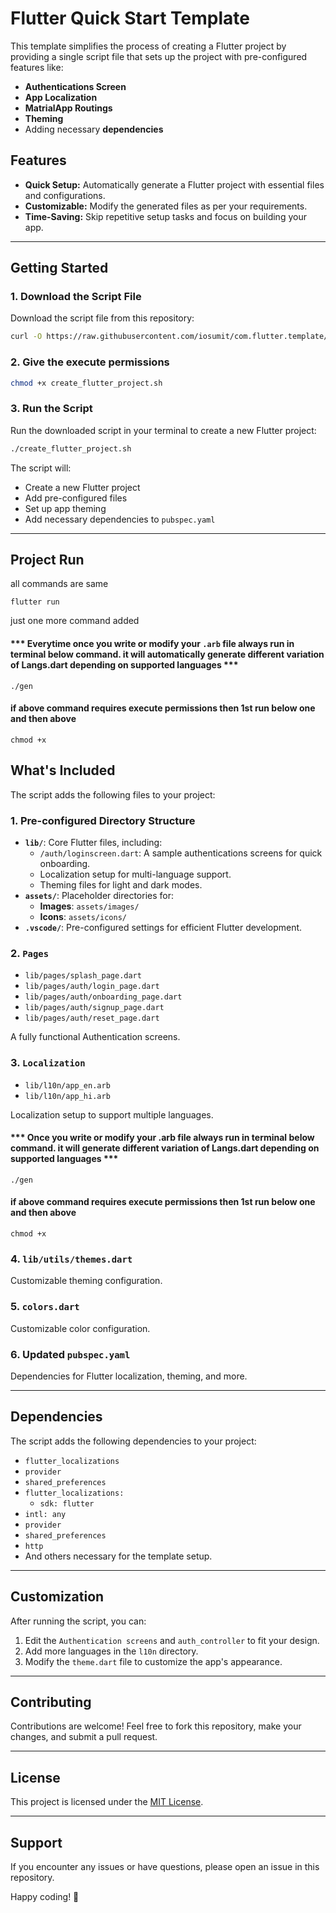 # Flutter Quick Start Template

This template simplifies the process of creating a Flutter project by providing a single script file that sets up the project with pre-configured features like:

- **Authentications Screen**
- **App Localization**
- **MatrialApp Routings**
- **Theming**
- Adding necessary **dependencies**

## Features
- **Quick Setup:** Automatically generate a Flutter project with essential files and configurations.
- **Customizable:** Modify the generated files as per your requirements.
- **Time-Saving:** Skip repetitive setup tasks and focus on building your app.

---

## Getting Started

### 1. Download the Script File
Download the script file from this repository:
```bash
curl -O https://raw.githubusercontent.com/iosumit/com.flutter.template/refs/heads/main/create_flutter_project.sh
```
### 2. Give the execute permissions
```bash
chmod +x create_flutter_project.sh
```

### 3. Run the Script
Run the downloaded script in your terminal to create a new Flutter project:
```bash
./create_flutter_project.sh
```

The script will:
- Create a new Flutter project
- Add pre-configured files 
- Set up app theming
- Add necessary dependencies to `pubspec.yaml`

---
Project Run
--
all commands are same 
```
flutter run
```
just one more command added

#### *** Everytime once you write or modify your `.arb` file always run in terminal below command. it will automatically generate different variation of Langs.dart depending on supported languages ***
```
./gen
```
#### if above command requires execute permissions then 1st run below one and then above
```
chmod +x 
```


## What's Included
The script adds the following files to your project:

### 1. Pre-configured Directory Structure
- **`lib/`**: Core Flutter files, including:
  - `/auth/loginscreen.dart`: A sample authentications screens for quick onboarding.
  - Localization setup for multi-language support.
  - Theming files for light and dark modes.
- **`assets/`**: Placeholder directories for:
  - **Images**: `assets/images/`
  - **Icons**: `assets/icons/`
- **`.vscode/`**: Pre-configured settings for efficient Flutter development.
### 2.  `Pages`
- `lib/pages/splash_page.dart`
- `lib/pages/auth/login_page.dart`
- `lib/pages/auth/onboarding_page.dart`
- `lib/pages/auth/signup_page.dart`
- `lib/pages/auth/reset_page.dart`

A fully functional Authentication screens.

### 3. `Localization`
- `lib/l10n/app_en.arb`
- `lib/l10n/app_hi.arb`

Localization setup to support multiple languages.

#### *** Once you write or modify your .arb file always run in terminal below command. it will generate different variation of Langs.dart depending on supported languages ***
```
./gen
```
#### if above command requires execute permissions then 1st run below one and then above
```
chmod +x 
```
### 4. `lib/utils/themes.dart`
Customizable theming configuration.
### 5. `colors.dart`
Customizable color configuration.
### 6. Updated `pubspec.yaml`
Dependencies for Flutter localization, theming, and more.

---

## Dependencies
The script adds the following dependencies to your project:
- `flutter_localizations`
- `provider`
- `shared_preferences`
- `flutter_localizations:`
    - `sdk: flutter`
- `intl: any`
- `provider`
- `shared_preferences`
- `http`
- And others necessary for the template setup.

---

## Customization
After running the script, you can:
1. Edit the `Authentication screens` and `auth_controller` to fit your design.
2. Add more languages in the `l10n` directory.
3. Modify the `theme.dart` file to customize the app's appearance.

---

## Contributing
Contributions are welcome! Feel free to fork this repository, make your changes, and submit a pull request.

---

## License
This project is licensed under the [MIT License](LICENSE).

---

## Support
If you encounter any issues or have questions, please open an issue in this repository.

Happy coding! 🚀
